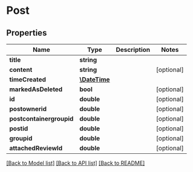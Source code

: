 # Post

## Properties
Name | Type | Description | Notes
------------ | ------------- | ------------- | -------------
**title** | **string** |  | 
**content** | **string** |  | [optional] 
**timeCreated** | [**\DateTime**](Date.md) |  | 
**markedAsDeleted** | **bool** |  | [optional] 
**id** | **double** |  | [optional] 
**postownerid** | **double** |  | [optional] 
**postcontainergroupid** | **double** |  | [optional] 
**postid** | **double** |  | [optional] 
**groupid** | **double** |  | [optional] 
**attachedReviewId** | **double** |  | [optional] 

[[Back to Model list]](../README.md#documentation-for-models) [[Back to API list]](../README.md#documentation-for-api-endpoints) [[Back to README]](../README.md)


